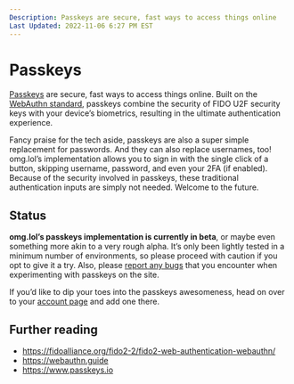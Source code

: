 ```yaml
---
Description: Passkeys are secure, fast ways to access things online  
Last Updated: 2022-11-06 6:27 PM EST
---
```


# Passkeys

[Passkeys](https://fidoalliance.org/passkeys/) are secure, fast ways to access things online. Built on the [WebAuthn standard](https://w3c.github.io/webauthn/), passkeys combine the security of FIDO U2F security keys with your device’s biometrics, resulting in the ultimate authentication experience.

Fancy praise for the tech aside, passkeys are also a super simple replacement for passwords. And they can also replace usernames, too! omg.lol’s implementation allows you to sign in with the single click of a button, skipping username, password, and even your 2FA (if enabled). Because of the security involved in passkeys, these traditional authentication inputs are simply not needed. Welcome to the future.

## Status

**omg.lol’s passkeys implementation is currently in beta**, or maybe even something more akin to a very rough alpha. It’s only been lightly tested in a minimum number of environments, so please proceed with caution if you opt to give it a try. Also, please [report any bugs](https://github.com/neatnik/omg.lol/issues/new?assignees=&labels=bug&template=bugs.yml&title=%5BBug%5D+) that you encounter when experimenting with passkeys on the site.

If you’d like to dip your toes into the passkeys awesomeness, head on over to your [account page](/account) and add one there.

## Further reading

- https://fidoalliance.org/fido2-2/fido2-web-authentication-webauthn/
- https://webauthn.guide
- https://www.passkeys.io
